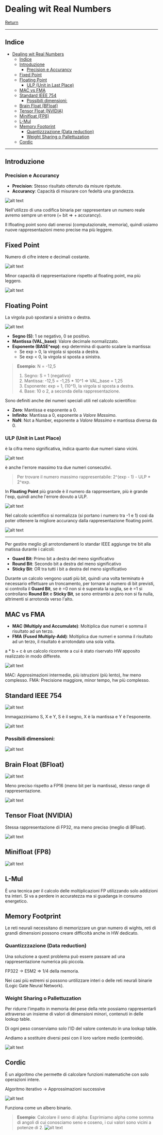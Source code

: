 # Dealing wit Real Numbers

[Return](./SistemiDigitali.md)

---

## Indice

- [Dealing wit Real Numbers](#dealing-wit-real-numbers)
  - [Indice](#indice)
  - [Introduzione](#introduzione)
    - [Precision e Accurancy](#precision-e-accurancy)
  - [Fixed Point](#fixed-point)
  - [Floating Point](#floating-point)
    - [ULP (Unit in Last Place)](#ulp-unit-in-last-place)
  - [MAC vs FMA](#mac-vs-fma)
  - [Standard IEEE 754](#standard-ieee-754)
    - [Possibili dimensioni:](#possibili-dimensioni)
  - [Brain Float (BFloat)](#brain-float-bfloat)
  - [Tensor Float (NVIDIA)](#tensor-float-nvidia)
  - [Minifloat (FP8)](#minifloat-fp8)
  - [L-Mul](#l-mul)
  - [Memory Footprint](#memory-footprint)
    - [Quantizzzazione (Data reduction)](#quantizzzazione-data-reduction)
    - [Weight Sharing o Pallettuzation](#weight-sharing-o-pallettuzation)
  - [Cordic](#cordic)

---

## Introduzione

### Precision e Accurancy

- **Precision**: Stesso risultato ottenuto da misure ripetute.
- **Accurancy**: Capacità di misurare con fedeltà una grandezza.
  
![alt text](image-7.png)

Nell'utilizzo di una codifica binaria per rappresentare un numero reale avremo sempre un errore (+ bit => + accurancy).

Il lfloating point sono dati onerosi (computazionale, memoria), quindi usiamo nuove rappresentazioni meno precise ma più leggere.

## Fixed Point

Numero di cifre intere e decimali costante.

![alt text](image-8.png)

Minor capacità di rappresentazione rispetto al floating point, ma più leggero.

![alt text](image-9.png)

## Floating Point

La virgola può spostarsi a sinistra o destra.

![alt text](image-10.png)

- **Segno (S)**: 1 se negativo, 0 se positivo.
- **Mantissa (VAL_base)**: Valore decimale normalizzato.
- **Esponente (BASE^exp)**: exp determina di quanto scalare la mantissa:
  - Se exp > 0, la virgola si sposta a destra.
  - Se exp < 0, la virgola si sposta a sinistra. 

> **Esempio**:
> N = -12,5
> 1) Segno: S = 1 (negativo)
> 2) Mantissa: -12,5 = -1,25 * 10^1 => VAL_base = 1,25
> 3) Esponente: exp = 1, (10^1), la virgola si sposta a destra.
> 4) Base: 10 o 2, a seconda della rappresentazione.

Sono definiti anche dei numeri speciali utili nel calcolo scientifico:
- **Zero**: Mantissa e esponente a 0.
- **Infinito**: Mantissa a 0, esponente a *Valore Massimo*.
- **NaN**: Not a Number, esponente a *Valore Massimo* e mantissa diversa da 0.

### ULP (Unit in Last Place)

è la cifra meno significativa, indica quanto due numeri siano vicini.

![alt text](image-11.png)

è anche l'errore massimo tra due numeri consecutivi.

> Per trovare il numero massimo rappresentabile: 2^(exp - 1) - ULP * 2^exp.

In **Floating Point** più grande è il numero da rappresentare, più è grande l'exp, quindi anche l'errore dovuto a ULP.

![alt text](image-12.png)

Nel calcolo scientifico si normalizza (si portano i numero tra -1 e 1) così da poter ottenere la migliore accurancy dalla rappresentazione floating point.

![alt text](image-13.png)

---

Per gestire meglio gli arrotondamenti lo standar IEEE aggiunge tre bit alla matissa durante i calcoli:

- **Guard Bit**: Primo bit a destra del meno significativo
- **Round Bit**: Secondo bit a destra del meno significativo
- **Sticky Bit**: OR tra tutti i bit a destra del meno significativo

Durante un calcolo vengono usati più bit, quindi una volta terminato è necessario effettuare un troncamento, per tornare al numero di bit previsti, si controlla il **Guard Bit**, se è =0 non si è superata la soglia, se è =1 si controllano **Round Bit** e **Sticky Bit**, se sono entrambi a zero non si fa nulla, altrimenti si arrotonda verso l'alto.

## MAC vs FMA

- **MAC (Multiply and Accumulate)**: Moltiplica due numeri e somma il risultato ad un terzo.
- **FMA (Fused Multiply-Add)**: Moltiplica due numeri e somma il risultato ad un terzo, il risultato è arrotondato una sola volta.

a * b + c è un calcolo ricorrente a cui è stato riservato HW apposito realizzato in modo differete.

![alt text](image-14.png)

MAC: Approsimazioni intermedie, più istruzioni (più lento), hw meno complesso.
FMA: Precisione maggiore, minor tempo, hw più complesso.

## Standard IEEE 754

![alt text](image-15.png)

Immagazziniamo S, X e Y, S è il segno, X è la mantissa e Y è l'esponente.

![alt text](image-16.png)

### Possibili dimensioni:

![alt text](image-17.png)

## Brain Float (BFloat)

![alt text](image-18.png)

Meno preciso rispetto a FP16 (meno bit per la mantissa), stesso range di rappresentazione.

![alt text](image-19.png)

## Tensor Float (NVIDIA)

Stessa rappresentazione di FP32, ma meno preciso (meglio di BFloat).

![alt text](image-20.png)

## Minifloat (FP8)

![alt text](image-21.png)

## L-Mul

È una tecnica per il calcolo delle moltiplicazioni FP utilizzando solo addizioni tra interi. Si va a perdere in accuratezza ma si guadanga in consumo energetico.

## Memory Footprint

Le reti neurali necessitano di memorizzare un gran numero di wights, reti di grandi dimensioni possono creare difficoltà anche in HW dedicato.

### Quantizzzazione (Data reduction)
Una soluzione a quest problema può essere passare ad una rappresentazione numerica più piccola.

FP322 -> E5M2 => 1/4 della memoria.

Nei casi più estremi si possono untilizzare interi o delle reti neurali binarie (Logic Gate Neural Network).

### Weight Sharing o Pallettuzation

Per ridurre l'impatto in memoria dei pese della rete possiamo rappresentarli attraverso un insieme di valori di dimensioni minori, contenuti in delle lookup table.

Di ogni peso conserviamo solo l'ID del valore contenuto in una lookup table.

Andiamo a sostituire diversi pesi con il loro varlore medio (centroide).

![alt text](image-22.png)

## Cordic

È un algoritmo che permette di calcolare funzioni matematiche con solo operazioni intere.

Algoritmo iterativo -> Approssimazioni successive

![alt text](image-23.png)

Funziona come un albero binario.

> **Esempio**:
> Calcolare il seno di alpha:
> Esprimiamo alpha come somma di angoli di cui conosciamo seno e coseno, i cui valori sono vicini a potenze di 2.
> ![alt text](image-24.png)
